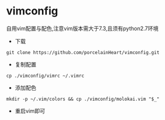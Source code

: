 # vimconfig
自用vim配置与配色,注意vim版本需大于7.3,且须有python2.7环境

- 下载

```
git clone https://github.com/porcelainHeart/vimconfig.git
```
- 复制配置

```
cp ./vimconfig/vimrc ~/.vimrc
```

- 添加配色

```
mkdir -p ~/.vim/colors && cp ./vimconfig/molokai.vim "$_"
```
- 重启vim即可
